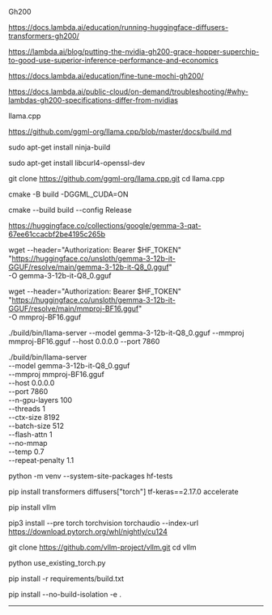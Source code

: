 Gh200

https://docs.lambda.ai/education/running-huggingface-diffusers-transformers-gh200/

https://lambda.ai/blog/putting-the-nvidia-gh200-grace-hopper-superchip-to-good-use-superior-inference-performance-and-economics

https://docs.lambda.ai/education/fine-tune-mochi-gh200/

https://docs.lambda.ai/public-cloud/on-demand/troubleshooting/#why-lambdas-gh200-specifications-differ-from-nvidias


llama.cpp


https://github.com/ggml-org/llama.cpp/blob/master/docs/build.md



sudo apt-get install ninja-build

sudo apt-get install libcurl4-openssl-dev


git clone https://github.com/ggml-org/llama.cpp.git
cd llama.cpp

cmake -B build -DGGML_CUDA=ON

cmake --build build --config Release


https://huggingface.co/collections/google/gemma-3-qat-67ee61ccacbf2be4195c265b


wget --header="Authorization: Bearer $HF_TOKEN" \
"https://huggingface.co/unsloth/gemma-3-12b-it-GGUF/resolve/main/gemma-3-12b-it-Q8_0.gguf" \
-O gemma-3-12b-it-Q8_0.gguf


wget --header="Authorization: Bearer $HF_TOKEN" \
"https://huggingface.co/unsloth/gemma-3-12b-it-GGUF/resolve/main/mmproj-BF16.gguf" \
-O mmproj-BF16.gguf


./build/bin/llama-server --model gemma-3-12b-it-Q8_0.gguf --mmproj mmproj-BF16.gguf --host 0.0.0.0 --port 7860


./build/bin/llama-server \
  --model gemma-3-12b-it-Q8_0.gguf \
  --mmproj mmproj-BF16.gguf \
  --host 0.0.0.0 \
  --port 7860 \
  --n-gpu-layers 100 \
  --threads 1 \
  --ctx-size 8192 \
  --batch-size 512 \
  --flash-attn 1 \
  --no-mmap \
  --temp 0.7 \
  --repeat-penalty 1.1


python -m venv --system-site-packages hf-tests



pip install transformers diffusers["torch"] tf-keras==2.17.0 accelerate

pip install vllm

pip3 install --pre torch torchvision torchaudio --index-url https://download.pytorch.org/whl/nightly/cu124


git clone https://github.com/vllm-project/vllm.git
cd vllm


python use_existing_torch.py


pip install -r requirements/build.txt


pip install --no-build-isolation -e .

---
